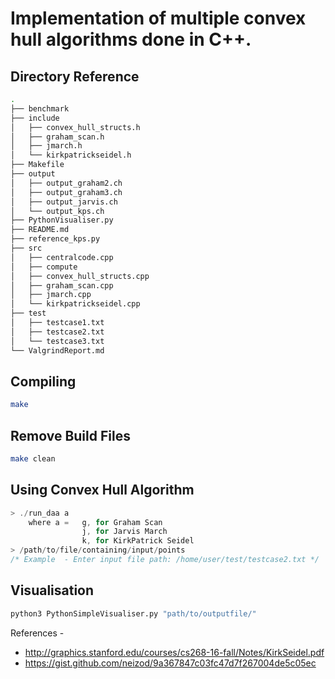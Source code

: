
# Implementation of multiple convex hull algorithms done in  C++.

## Directory Reference
```bash
.
├── benchmark
├── include
│   ├── convex_hull_structs.h
│   ├── graham_scan.h
│   ├── jmarch.h
│   └── kirkpatrickseidel.h
├── Makefile
├── output
│   ├── output_graham2.ch
│   ├── output_graham3.ch
│   ├── output_jarvis.ch
│   └── output_kps.ch
├── PythonVisualiser.py
├── README.md
├── reference_kps.py
├── src
│   ├── centralcode.cpp
│   ├── compute
│   ├── convex_hull_structs.cpp
│   ├── graham_scan.cpp
│   ├── jmarch.cpp
│   └── kirkpatrickseidel.cpp
├── test
│   ├── testcase1.txt
│   ├── testcase2.txt
│   └── testcase3.txt
└── ValgrindReport.md
```

## Compiling
```bash
make
```
## Remove Build Files
```bash
make clean
```
## Using Convex Hull Algorithm
```c++
> ./run_daa a
    where a =   g, for Graham Scan
                j, for Jarvis March
                k, for KirkPatrick Seidel
> /path/to/file/containing/input/points
/* Example  - Enter input file path: /home/user/test/testcase2.txt */
```

## Visualisation
```python
python3 PythonSimpleVisualiser.py "path/to/outputfile/"
```

References -
* http://graphics.stanford.edu/courses/cs268-16-fall/Notes/KirkSeidel.pdf
* https://gist.github.com/neizod/9a367847c03fc47d7f267004de5c05ec